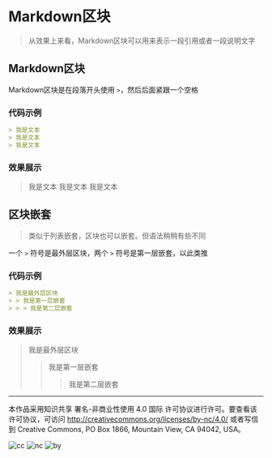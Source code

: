 # Markdown区块
> 从效果上来看，Markdown区块可以用来表示一段引用或者一段说明文字

## Markdown区块

Markdown区块是在段落开头使用 `>`，然后后面紧跟一个空格

### 代码示例

```markdown
> 我是文本
> 我是文本
> 我是文本
```

### 效果展示

> 我是文本
> 我是文本
> 我是文本

## 区块嵌套

> 类似于列表嵌套，区块也可以嵌套。但语法稍稍有些不同

一个 `>` 符号是最外层区块，两个 `>` 符号是第一层嵌套，以此类推

### 代码示例

```markdown
> 我是最外层区块
> > 我是第一层嵌套
> > > 我是第二层嵌套
```

### 效果展示

> 我是最外层区块
> > 我是第一层嵌套
> >
> > > 我是第二层嵌套

***

本作品采用知识共享 署名-非商业性使用 4.0 国际 许可协议进行许可。要查看该许可协议，可访问 http://creativecommons.org/licenses/by-nc/4.0/ 或者写信到 Creative Commons, PO Box 1866, Mountain View, CA 94042, USA。

![cc](http://ice-kylin.gitee.io/icekylinfigurebed/images/PublicFile/License/cc-colourful.svg) ![nc](http://ice-kylin.gitee.io/icekylinfigurebed/images/PublicFile/License/nc-colourful.svg) ![by](http://ice-kylin.gitee.io/icekylinfigurebed/images/PublicFile/License/by-colourful.svg)